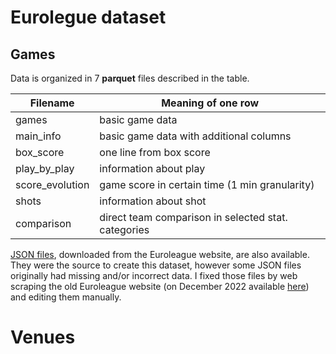 # Eurolegue dataset

## Games

Data is organized in 7 **parquet** files described in the table.

| Filename       | Meaning of one row                                 |
| -------------- | ---------------------------------------------------|
| games          | basic game data                                    |
| main_info      | basic game data with additional columns            |
| box_score      | one line from box score                            |
| play_by_play   | information about play                             |
| score_evolution| game score in certain time (1 min granularity)     |
| shots          | information about shot                             |
| comparison     | direct team comparison in selected stat. categories|

[JSON files](json/seasons/), downloaded from the Euroleague website, are also available. They were the source to create this dataset, however some JSON files originally had missing and/or incorrect data. I fixed those files by web scraping the old Euroleague website (on December 2022 available [here](admin.euroleague.net)) and editing them manually.

# Venues
